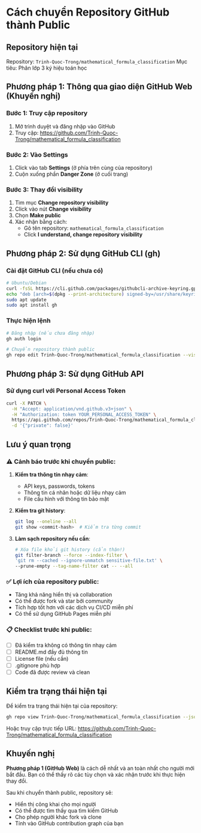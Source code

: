 # Cách chuyển Repository GitHub thành Public

## Repository hiện tại
Repository: `Trinh-Quoc-Trong/mathematical_formula_classification`
Mục tiêu: Phân lớp 3 ký hiệu toán học

## Phương pháp 1: Thông qua giao diện GitHub Web (Khuyến nghị)

### Bước 1: Truy cập repository
1. Mở trình duyệt và đăng nhập vào GitHub
2. Truy cập: https://github.com/Trinh-Quoc-Trong/mathematical_formula_classification

### Bước 2: Vào Settings
1. Click vào tab **Settings** (ở phía trên cùng của repository)
2. Cuộn xuống phần **Danger Zone** (ở cuối trang)

### Bước 3: Thay đổi visibility
1. Tìm mục **Change repository visibility**
2. Click vào nút **Change visibility**
3. Chọn **Make public**
4. Xác nhận bằng cách:
   - Gõ tên repository: `mathematical_formula_classification`
   - Click **I understand, change repository visibility**

## Phương pháp 2: Sử dụng GitHub CLI (gh)

### Cài đặt GitHub CLI (nếu chưa có)
```bash
# Ubuntu/Debian
curl -fsSL https://cli.github.com/packages/githubcli-archive-keyring.gpg | sudo dd of=/usr/share/keyrings/githubcli-archive-keyring.gpg
echo "deb [arch=$(dpkg --print-architecture) signed-by=/usr/share/keyrings/githubcli-archive-keyring.gpg] https://cli.github.com/packages stable main" | sudo tee /etc/apt/sources.list.d/github-cli.list > /dev/null
sudo apt update
sudo apt install gh
```

### Thực hiện lệnh
```bash
# Đăng nhập (nếu chưa đăng nhập)
gh auth login

# Chuyển repository thành public
gh repo edit Trinh-Quoc-Trong/mathematical_formula_classification --visibility public
```

## Phương pháp 3: Sử dụng GitHub API

### Sử dụng curl với Personal Access Token
```bash
curl -X PATCH \
  -H "Accept: application/vnd.github.v3+json" \
  -H "Authorization: token YOUR_PERSONAL_ACCESS_TOKEN" \
  https://api.github.com/repos/Trinh-Quoc-Trong/mathematical_formula_classification \
  -d '{"private": false}'
```

## Lưu ý quan trọng

### ⚠️ Cảnh báo trước khi chuyển public:
1. **Kiểm tra thông tin nhạy cảm**: 
   - API keys, passwords, tokens
   - Thông tin cá nhân hoặc dữ liệu nhạy cảm
   - File cấu hình với thông tin bảo mật

2. **Kiểm tra git history**:
   ```bash
   git log --oneline --all
   git show <commit-hash>  # Kiểm tra từng commit
   ```

3. **Làm sạch repository nếu cần**:
   ```bash
   # Xóa file khỏi git history (cẩn thận!)
   git filter-branch --force --index-filter \
   'git rm --cached --ignore-unmatch sensitive-file.txt' \
   --prune-empty --tag-name-filter cat -- --all
   ```

### ✅ Lợi ích của repository public:
- Tăng khả năng hiển thị và collaboration
- Có thể được fork và star bởi community
- Tích hợp tốt hơn với các dịch vụ CI/CD miễn phí
- Có thể sử dụng GitHub Pages miễn phí

### 📋 Checklist trước khi public:
- [ ] Đã kiểm tra không có thông tin nhạy cảm
- [ ] README.md đầy đủ thông tin
- [ ] License file (nếu cần)
- [ ] .gitignore phù hợp
- [ ] Code đã được review và clean

## Kiểm tra trạng thái hiện tại

Để kiểm tra trạng thái hiện tại của repository:
```bash
gh repo view Trinh-Quoc-Trong/mathematical_formula_classification --json isPrivate
```

Hoặc truy cập trực tiếp URL: https://github.com/Trinh-Quoc-Trong/mathematical_formula_classification

## Khuyến nghị

**Phương pháp 1 (GitHub Web)** là cách dễ nhất và an toàn nhất cho người mới bắt đầu. Bạn có thể thấy rõ các tùy chọn và xác nhận trước khi thực hiện thay đổi.

Sau khi chuyển thành public, repository sẽ:
- Hiển thị công khai cho mọi người
- Có thể được tìm thấy qua tìm kiếm GitHub
- Cho phép người khác fork và clone
- Tính vào GitHub contribution graph của bạn